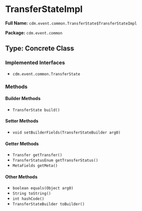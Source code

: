 # TransferStateImpl

**Full Name:** `cdm.event.common.TransferState$TransferStateImpl`

**Package:** `cdm.event.common`

## Type: Concrete Class

### Implemented Interfaces

- `cdm.event.common.TransferState`

### Methods

#### Builder Methods

- `TransferState build()`

#### Setter Methods

- `void setBuilderFields(TransferStateBuilder arg0)`

#### Getter Methods

- `Transfer getTransfer()`
- `TransferStatusEnum getTransferStatus()`
- `MetaFields getMeta()`

#### Other Methods

- `boolean equals(Object arg0)`
- `String toString()`
- `int hashCode()`
- `TransferStateBuilder toBuilder()`

